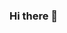 ### Hi there 👋

<!--
**kwondoha/kwondoha** is a ✨ _special_ ✨ repository because its `README.md` (this file) appears on your GitHub profile.
![kwondoha's GitHub stats](https://github-readme-stats.vercel.app/api?username=사용자ID&show_icons=true&theme=radical)

-->

